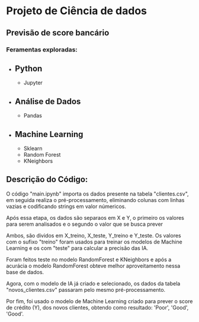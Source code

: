 # Projeto de Ciência de dados 
## Previsão de score bancário
### Feramentas exploradas:

- Python
    - 
    - Jupyter
- Análise de Dados 
    - 
    - Pandas
- Machine Learning 
    -
    - Sklearn
    - Random Forest
    - KNeighbors

## Descrição do Código:
O código "main.ipynb" importa os dados presente na tabela "clientes.csv", em seguida realiza o pré-processamento, eliminando colunas com linhas vazias e codificando strings em valor númericos.

Após essa etapa, os dados são separaos em X e Y, o primeiro os valores para serem analisados e o segundo o valor que se busca prever

Ambos, são dividos em X_treino, X_teste, Y_treino e Y_teste. Os valores com o sufixo "treino" foram usados para treinar os modelos de Machine Learning e os com "teste" para calcular a precisão das IA.

Foram feitos teste no modelo RandomForest e KNeighbors e após a acurácia o modelo RandomForest obteve melhor aproveitamento nessa base de dados.

Agora, com o modelo de IA já criado e selecionado, os dados da tabela "novos_clientes.csv" passaram pelo mesmo pré-processamento.

Por fim, foi usado o modelo de Machine Learning criado para prever o score de crédito (Y), dos novos clientes, obtendo como resultado: 'Poor', 'Good', 'Good'.
